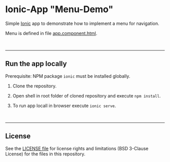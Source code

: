 # Ionic-App "Menu-Demo" #

Simple [Ionic](https://ionicframework.com) app to demonstrate how to implement a menu for navigation.

Menu is defined in file [app.component.html](src/app/app.component.html).

<br>

----
## Run the app locally ##

Prerequisite: NPM package `ionic` must be installed globally.

1. Clone the repository.

2. Open shell in root folder of cloned repository and execute `npm install`.

3. To run app locall in browser execute `ionic serve`.

<br>

----
## License ##

See the [LICENSE file](LICENSE.md) for license rights and limitations (BSD 3-Clause License) for the files in this repository.
